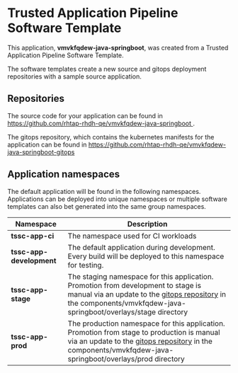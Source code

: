 # Trusted Application Pipeline Software Template

This application, **vmvkfqdew-java-springboot**, was created from a Trusted Application Pipeline Software Template.

The software templates create a new source and gitops deployment repositories with a sample source application. 

## Repositories

The source code for your application can be found in [https://github.com/rhtap-rhdh-qe/vmvkfqdew-java-springboot ](https://github.com/rhtap-rhdh-qe/vmvkfqdew-java-springboot ).
 
The gitops repository, which contains the kubernetes manifests for the application can be found in 
[https://github.com/rhtap-rhdh-qe/vmvkfqdew-java-springboot-gitops ](https://github.com/rhtap-rhdh-qe/vmvkfqdew-java-springboot-gitops ) 

## Application namespaces 

The default application will be found in the following namespaces. Applications can be deployed into unique namespaces or multiple software templates can also bet generated into the same group namespaces.  

|  Namespace   |  Description   |  
| -------- | -------- |
| **tssc-app-ci** | The namespace used for CI workloads |
| **tssc-app-development** | The default application during development. Every build will be deployed to this namespace for testing. |
| **tssc-app-stage** | The staging namespace for this application. Promotion from development to stage is manual via an update to the [gitops repository](https://github.com/rhtap-rhdh-qe/vmvkfqdew-java-springboot-gitops ) in the components/vmvkfqdew-java-springboot/overlays/stage directory |
| **tssc-app-prod** | The production namespace for this application. Promotion from stage to production is manual via an update to the [gitops repository](https://github.com/rhtap-rhdh-qe/vmvkfqdew-java-springboot-gitops ) in the components/vmvkfqdew-java-springboot/overlays/prod directory |